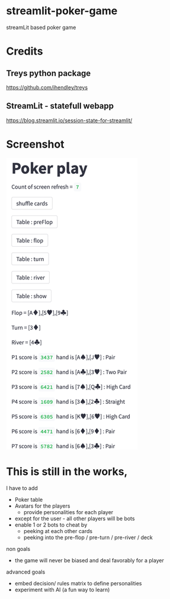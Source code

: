 # streamlit-poker-game

streamLit based poker game

# Credits

## Treys python package

https://github.com/ihendley/treys

## StreamLit - statefull webapp

https://blog.streamlit.io/session-state-for-streamlit/

# Screenshot

![pkr-img-01.png](docs/pkr-img-01.png)

# This is still in the works,

I have to add

* Poker table
* Avatars for the players
  - provide personalities for each player
* except for the user - all other players will be bots
* enable 1 or 2 bots to cheat by
  - peeking at each other cards
  - peeking into the pre-flop / pre-turn / pre-river / deck

non goals

* the game will never be biased and deal favorably for a player

advanced goals

* embed decision/ rules matrix to define personalities
* experiment with AI (a fun way to learn)
